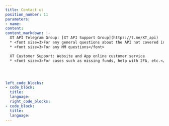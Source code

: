 ```yaml
---
title: Contact us
position_number: 11
parameters:
- name:
content:
content_markdown: |-
  XT API Telegram Group: [XT API Support Group](https://t.me/XT_api)
  * <font size=3>For any general questions about the API not covered in the documentation.</font>
  * <font size=3>For any MM questions</font>

  XT Customer Support: Website and App online customer service
  * <font size=3>For cases such as missing funds, help with 2FA, etc.</font>




left_code_blocks:
- code_block:
  title:
  language:
  right_code_blocks:
- code_block:
  title:
  language:
---
```

